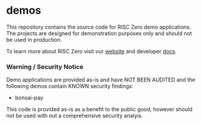 # demos

This repository contains the source code for RISC Zero demo applications. The projects are designed for demonstration purposes only and should not be used in production.

To learn more about RISC Zero visit our [website] and developer [docs]. 

### Warning / Security Notice
Demo applications are provided as-is and have NOT BEEN AUDITED and the following demos contain KNOWN security findings:
* bonsai-pay

This code is provided as-is as a benefit to the public good, however should not be used with out a comprehensive security analyis.

[website]: https://risczero.com
[docs]: https://dev.risczero.com
